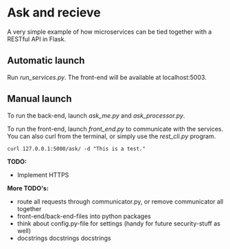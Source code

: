 # Ask and recieve

A very simple example of how microservices can be tied together with a RESTful API in Flask.

## Automatic launch

Run *run_services.py*. The front-end will be available at localhost:5003.

## Manual launch

To run the back-end, launch *ask_me.py* and *ask_processor.py*.

To run the front-end, launch *front_end.py* to communicate with the services. You can also curl from the terminal, or simply use the *rest_cli.py* program.

```text
curl 127.0.0.1:5000/ask/ -d "This is a test."
```

**TODO:**
* Implement HTTPS

**More TODO's:**
* route all requests through communicator.py, or remove communicator all together
* front-end/back-end-files into python packages
* think about config.py-file for settings (handy for future security-stuff as well)
* docstrings docstrings docstrings
